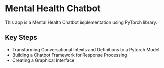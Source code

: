 # Mental Health Chatbot
This app is a Mental Health Chatbot implementation using PyTorch library.

## Key Steps
* Transforming Conversational Intents and Definitions to a Pytorch Model
* Building a Chatbot Framework for Response Processing
* Creating a Graphical Interface